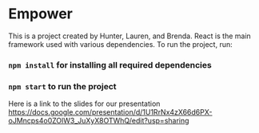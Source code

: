 # Empower
This is a project created by Hunter, Lauren, and Brenda. 
React is the main framework used with various dependencies. To run the project, run:
### `npm install` for installing all required dependencies 
### `npm start` to run the project

Here is a link to the slides for our presentation
https://docs.google.com/presentation/d/1U1RrNx4zX66d6PX-oJMncps4o0ZOlW3_JuXyX8OTWhQ/edit?usp=sharing


